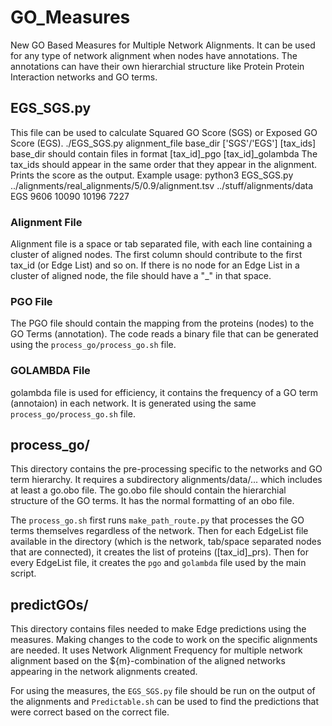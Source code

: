 # GO_Measures
New GO Based Measures for Multiple Network Alignments. It can be used for any type of network alignment when nodes have annotations. The annotations can have their own hierarchial structure like Protein Protein Interaction networks and GO terms. 

## EGS_SGS.py 
This file can be used to calculate Squared GO Score (SGS) or Exposed GO Score (EGS). 
./EGS_SGS.py alignment_file base_dir ['SGS'/'EGS'] [tax_ids]
base_dir should contain files in format [tax_id]_pgo [tax_id]_golambda
The tax_ids should appear in the same order that they appear in the alignment.
Prints the score as the output.
Example usage: python3 EGS_SGS.py ../alignments/real_alignments/5/0.9/alignment.tsv ../stuff/alignments/data EGS 9606 10090 10196 7227 

### Alignment File
Alignment file is a space or tab separated file, with each line containing a cluster of aligned nodes. The first column should contribute to the first tax_id (or Edge List) and so on.
If there is no node for an Edge List in a cluster of aligned node, the file should have a "_" in that space.

### PGO File
The PGO file should contain the mapping from the proteins (nodes) to the GO Terms (annotation). The code reads a binary file that can be generated using the `process_go/process_go.sh` file.

### GOLAMBDA File
golambda file is used for efficiency, it contains the frequency of a GO term (annotaion) in each network. It is generated using the same `process_go/process_go.sh` file.

## process_go/
This directory contains the pre-processing specific to the networks and GO term hierarchy. It requires a subdirectory alignments/data/... which includes at least a go.obo file. The go.obo file should contain the hierarchial structure of the GO terms. It has the normal formatting of an obo file. 

The `process_go.sh` first runs `make_path_route.py` that processes the GO terms themselves regardless of the network.
Then for each EdgeList file available in the directory (which is the network, tab/space separated nodes that are connected), it creates the list of proteins ([tax_id]_prs).
Then for every EdgeList file, it creates the `pgo` and `golambda` file used by the main script. 

## predictGOs/
This directory contains files needed to make Edge predictions using the measures. Making changes to the code to work on the specific alignments are needed. It uses Network Alignment Frequency for multiple network alignment based on the ${m}-combination of the aligned networks appearing in the network alignments created. 

For using the measures, the `EGS_SGS.py` file should be run on the output of the alignments and `Predictable.sh` can be used to find the predictions that were correct based on the correct file.
